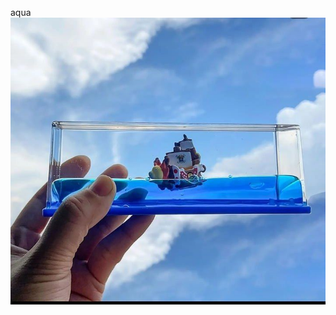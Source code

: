 <html>
<head>
<meta charset="uft-8">

<meta name="viewport" content="width=device-width,
 initial-scale=1.0">











 
</head>
<body>
<div class=ban
 back-ground:img src="202409091180908344023241086.jpg"
<h1>
 aqua
</h1>
 
</div>
 <div class="img">
        <img src="IMG_20240909_011730_049.jpg">
 
</div>








 
</body>





















 
</html>
